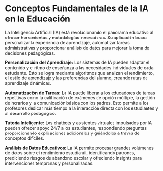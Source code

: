 # Conceptos Fundamentales de la IA en la Educación

La Inteligencia Artificial (IA) está revolucionando el panorama educativo al ofrecer herramientas y metodologías innovadoras. Su aplicación busca personalizar la experiencia de aprendizaje, automatizar tareas administrativas y proporcionar análisis de datos para mejorar la toma de decisiones pedagógicas.

**Personalización del Aprendizaje:** Los sistemas de IA pueden adaptar el contenido y el ritmo de enseñanza a las necesidades individuales de cada estudiante. Esto se logra mediante algoritmos que analizan el rendimiento, el estilo de aprendizaje y las preferencias del alumno, creando rutas de aprendizaje dinámicas.

**Automatización de Tareas:** La IA puede liberar a los educadores de tareas repetitivas como la calificación de exámenes de opción múltiple, la gestión de horarios y la comunicación básica con los padres. Esto permite a los profesores dedicar más tiempo a la interacción directa con los estudiantes y al desarrollo pedagógico.

**Tutoría Inteligente:** Los chatbots y asistentes virtuales impulsados por IA pueden ofrecer apoyo 24/7 a los estudiantes, respondiendo preguntas, proporcionando explicaciones adicionales y guiándolos a través de conceptos difíciles.

**Análisis de Datos Educativos:** La IA permite procesar grandes volúmenes de datos sobre el rendimiento estudiantil, identificando patrones, prediciendo riesgos de abandono escolar y ofreciendo insights para intervenciones tempranas y personalizadas.
